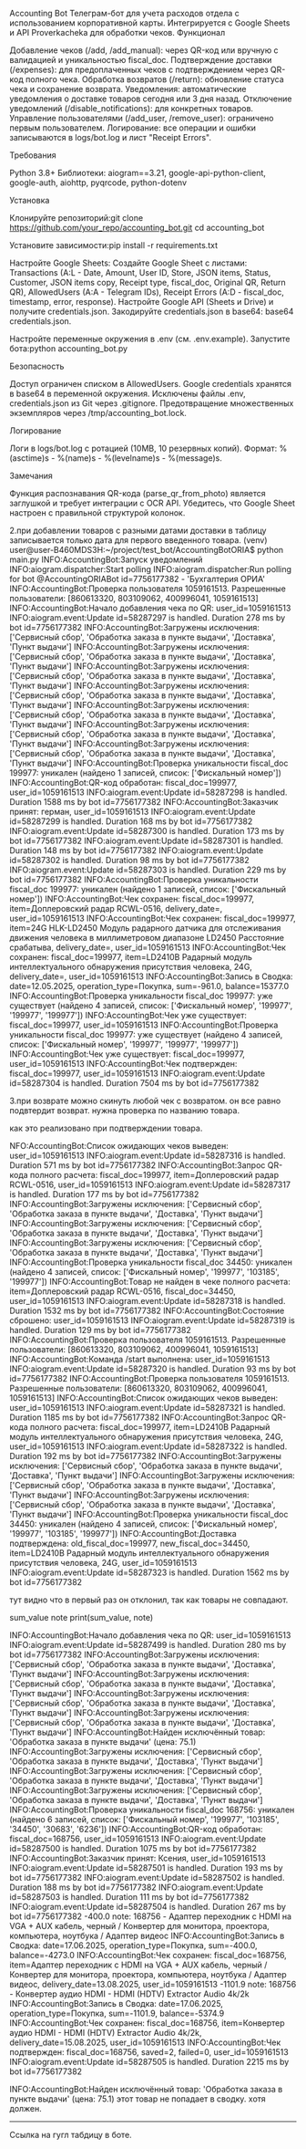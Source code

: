 
Accounting Bot
Телеграм-бот для учета расходов отдела с использованием корпоративной карты. Интегрируется с Google Sheets и API Proverkacheka для обработки чеков.
Функционал

Добавление чеков (/add, /add_manual): через QR-код или вручную с валидацией и уникальностью fiscal_doc.
Подтверждение доставки (/expenses): для предоплаченных чеков с подтверждением через QR-код полного чека.
Обработка возвратов (/return): обновление статуса чека и сохранение возврата.
Уведомления: автоматические уведомления о доставке товаров сегодня или 3 дня назад.
Отключение уведомлений (/disable_notifications): для конкретных товаров.
Управление пользователями (/add_user, /remove_user): ограничено первым пользователем.
Логирование: все операции и ошибки записываются в logs/bot.log и лист "Receipt Errors".

Требования

Python 3.8+
Библиотеки: aiogram==3.21, google-api-python-client, google-auth, aiohttp, pyqrcode, python-dotenv

Установка

Клонируйте репозиторий:git clone https://github.com/your_repo/accounting_bot.git
cd accounting_bot


Установите зависимости:pip install -r requirements.txt


Настройте Google Sheets:
Создайте Google Sheet с листами: Transactions (A:L - Date, Amount, User ID, Store, JSON items, Status, Customer, JSON items copy, Receipt type, fiscal_doc, Original QR, Return QR), AllowedUsers (A:A - Telegram IDs), Receipt Errors (A:D - fiscal_doc, timestamp, error, response).
Настройте Google API (Sheets и Drive) и получите credentials.json.
Закодируйте credentials.json в base64: base64 credentials.json.


Настройте переменные окружения в .env (см. .env.example).
Запустите бота:python accounting_bot.py



Безопасность

Доступ ограничен списком в AllowedUsers.
Google credentials хранятся в base64 в переменной окружения.
Исключены файлы .env, credentials.json из Git через .gitignore.
Предотвращение множественных экземпляров через /tmp/accounting_bot.lock.

Логирование

Логи в logs/bot.log с ротацией (10MB, 10 резервных копий).
Формат: %(asctime)s - %(name)s - %(levelname)s - %(message)s.

Замечания

Функция распознавания QR-кода (parse_qr_from_photo) является заглушкой и требует интеграции с OCR API.
Убедитесь, что Google Sheet настроен с правильной структурой колонок.











2.при добавлении товаров с разными датами доставки в таблицу записывается только дата для первого введенного товара.
(venv) user@user-B460MDS3H:~/project/test_bot/AccountingBotORIA$ python main.py
INFO:AccountingBot:Запуск уведомлений
INFO:aiogram.dispatcher:Start polling
INFO:aiogram.dispatcher:Run polling for bot @AccountingORIABot id=7756177382 - 'Бухгалтерия ОРИА'
INFO:AccountingBot:Проверка пользователя 1059161513. Разрешенные пользователи: [860613320, 803109062, 400996041, 1059161513]
INFO:AccountingBot:Начало добавления чека по QR: user_id=1059161513
INFO:aiogram.event:Update id=58287297 is handled. Duration 278 ms by bot id=7756177382
INFO:AccountingBot:Загружены исключения: ['Сервисный сбор', 'Обработка заказа в пункте выдачи', 'Доставка', 'Пункт выдачи']
INFO:AccountingBot:Загружены исключения: ['Сервисный сбор', 'Обработка заказа в пункте выдачи', 'Доставка', 'Пункт выдачи']
INFO:AccountingBot:Загружены исключения: ['Сервисный сбор', 'Обработка заказа в пункте выдачи', 'Доставка', 'Пункт выдачи']
INFO:AccountingBot:Загружены исключения: ['Сервисный сбор', 'Обработка заказа в пункте выдачи', 'Доставка', 'Пункт выдачи']
INFO:AccountingBot:Загружены исключения: ['Сервисный сбор', 'Обработка заказа в пункте выдачи', 'Доставка', 'Пункт выдачи']
INFO:AccountingBot:Загружены исключения: ['Сервисный сбор', 'Обработка заказа в пункте выдачи', 'Доставка', 'Пункт выдачи']
INFO:AccountingBot:Загружены исключения: ['Сервисный сбор', 'Обработка заказа в пункте выдачи', 'Доставка', 'Пункт выдачи']
INFO:AccountingBot:Проверка уникальности fiscal_doc 199977: уникален (найдено 1 записей, список: ['Фискальный номер'])
INFO:AccountingBot:QR-код обработан: fiscal_doc=199977, user_id=1059161513
INFO:aiogram.event:Update id=58287298 is handled. Duration 1588 ms by bot id=7756177382
INFO:AccountingBot:Заказчик принят: герман, user_id=1059161513
INFO:aiogram.event:Update id=58287299 is handled. Duration 168 ms by bot id=7756177382
INFO:aiogram.event:Update id=58287300 is handled. Duration 173 ms by bot id=7756177382
INFO:aiogram.event:Update id=58287301 is handled. Duration 148 ms by bot id=7756177382
INFO:aiogram.event:Update id=58287302 is handled. Duration 98 ms by bot id=7756177382
INFO:aiogram.event:Update id=58287303 is handled. Duration 229 ms by bot id=7756177382
INFO:AccountingBot:Проверка уникальности fiscal_doc 199977: уникален (найдено 1 записей, список: ['Фискальный номер'])
INFO:AccountingBot:Чек сохранен: fiscal_doc=199977, item=Доплеровский радар RCWL-0516, delivery_date=, user_id=1059161513
INFO:AccountingBot:Чек сохранен: fiscal_doc=199977, item=24G HLK-LD2450 Модуль радарного датчика для отслеживания движения человека в миллиметровом диапазоне LD2450 Расстояние срабатыва, delivery_date=, user_id=1059161513
INFO:AccountingBot:Чек сохранен: fiscal_doc=199977, item=LD2410B Радарный модуль интеллектуального обнаружения присутствия человека, 24G, delivery_date=, user_id=1059161513
INFO:AccountingBot:Запись в Сводка: date=12.05.2025, operation_type=Покупка, sum=-961.0, balance=15377.0
INFO:AccountingBot:Проверка уникальности fiscal_doc 199977: уже существует (найдено 4 записей, список: ['Фискальный номер', '199977', '199977', '199977'])
INFO:AccountingBot:Чек уже существует: fiscal_doc=199977, user_id=1059161513
INFO:AccountingBot:Проверка уникальности fiscal_doc 199977: уже существует (найдено 4 записей, список: ['Фискальный номер', '199977', '199977', '199977'])
INFO:AccountingBot:Чек уже существует: fiscal_doc=199977, user_id=1059161513
INFO:AccountingBot:Чек подтвержден: fiscal_doc=199977, user_id=1059161513
INFO:aiogram.event:Update id=58287304 is handled. Duration 7504 ms by bot id=7756177382



3.при возврате можно скинуть любой чек с возвратом. он все равно подвтердит возврат. нужна проверка по названию товара. 

как это реализовано при подтверждении товара.

NFO:AccountingBot:Список ожидающих чеков выведен: user_id=1059161513
INFO:aiogram.event:Update id=58287316 is handled. Duration 571 ms by bot id=7756177382
INFO:AccountingBot:Запрос QR-кода полного расчета: fiscal_doc=199977, item=Доплеровский радар RCWL-0516, user_id=1059161513
INFO:aiogram.event:Update id=58287317 is handled. Duration 177 ms by bot id=7756177382
INFO:AccountingBot:Загружены исключения: ['Сервисный сбор', 'Обработка заказа в пункте выдачи', 'Доставка', 'Пункт выдачи']
INFO:AccountingBot:Загружены исключения: ['Сервисный сбор', 'Обработка заказа в пункте выдачи', 'Доставка', 'Пункт выдачи']
INFO:AccountingBot:Загружены исключения: ['Сервисный сбор', 'Обработка заказа в пункте выдачи', 'Доставка', 'Пункт выдачи']
INFO:AccountingBot:Проверка уникальности fiscal_doc 34450: уникален (найдено 4 записей, список: ['Фискальный номер', '199977', '103185', '199977'])
INFO:AccountingBot:Товар не найден в чеке полного расчета: item=Доплеровский радар RCWL-0516, fiscal_doc=34450, user_id=1059161513
INFO:aiogram.event:Update id=58287318 is handled. Duration 1532 ms by bot id=7756177382
INFO:AccountingBot:Состояние сброшено: user_id=1059161513
INFO:aiogram.event:Update id=58287319 is handled. Duration 129 ms by bot id=7756177382
INFO:AccountingBot:Проверка пользователя 1059161513. Разрешенные пользователи: [860613320, 803109062, 400996041, 1059161513]
INFO:AccountingBot:Команда /start выполнена: user_id=1059161513
INFO:aiogram.event:Update id=58287320 is handled. Duration 93 ms by bot id=7756177382
INFO:AccountingBot:Проверка пользователя 1059161513. Разрешенные пользователи: [860613320, 803109062, 400996041, 1059161513]
INFO:AccountingBot:Список ожидающих чеков выведен: user_id=1059161513
INFO:aiogram.event:Update id=58287321 is handled. Duration 1185 ms by bot id=7756177382
INFO:AccountingBot:Запрос QR-кода полного расчета: fiscal_doc=199977, item=LD2410B Радарный модуль интеллектуального обнаружения присутствия человека, 24G, user_id=1059161513
INFO:aiogram.event:Update id=58287322 is handled. Duration 192 ms by bot id=7756177382
INFO:AccountingBot:Загружены исключения: ['Сервисный сбор', 'Обработка заказа в пункте выдачи', 'Доставка', 'Пункт выдачи']
INFO:AccountingBot:Загружены исключения: ['Сервисный сбор', 'Обработка заказа в пункте выдачи', 'Доставка', 'Пункт выдачи']
INFO:AccountingBot:Загружены исключения: ['Сервисный сбор', 'Обработка заказа в пункте выдачи', 'Доставка', 'Пункт выдачи']
INFO:AccountingBot:Проверка уникальности fiscal_doc 34450: уникален (найдено 4 записей, список: ['Фискальный номер', '199977', '103185', '199977'])
INFO:AccountingBot:Доставка подтверждена: old_fiscal_doc=199977, new_fiscal_doc=34450, item=LD2410B Радарный модуль интеллектуального обнаружения присутствия человека, 24G, user_id=1059161513
INFO:aiogram.event:Update id=58287323 is handled. Duration 1562 ms by bot id=7756177382

тут видно что в первый раз он отклонил, так как товары не совпадают.



sum_value
note
print(sum_value, note)




INFO:AccountingBot:Начало добавления чека по QR: user_id=1059161513
INFO:aiogram.event:Update id=58287499 is handled. Duration 280 ms by bot id=7756177382
INFO:AccountingBot:Загружены исключения: ['Сервисный сбор', 'Обработка заказа в пункте выдачи', 'Доставка', 'Пункт выдачи']
INFO:AccountingBot:Загружены исключения: ['Сервисный сбор', 'Обработка заказа в пункте выдачи', 'Доставка', 'Пункт выдачи']
INFO:AccountingBot:Загружены исключения: ['Сервисный сбор', 'Обработка заказа в пункте выдачи', 'Доставка', 'Пункт выдачи']
INFO:AccountingBot:Загружены исключения: ['Сервисный сбор', 'Обработка заказа в пункте выдачи', 'Доставка', 'Пункт выдачи']
INFO:AccountingBot:Найден исключённый товар: 'Обработка заказа в пункте выдачи' (цена: 75.1)
INFO:AccountingBot:Загружены исключения: ['Сервисный сбор', 'Обработка заказа в пункте выдачи', 'Доставка', 'Пункт выдачи']
INFO:AccountingBot:Загружены исключения: ['Сервисный сбор', 'Обработка заказа в пункте выдачи', 'Доставка', 'Пункт выдачи']
INFO:AccountingBot:Загружены исключения: ['Сервисный сбор', 'Обработка заказа в пункте выдачи', 'Доставка', 'Пункт выдачи']
INFO:AccountingBot:Проверка уникальности fiscal_doc 168756: уникален (найдено 6 записей, список: ['Фискальный номер', '199977', '103185', '34450', '30683', '6236'])
INFO:AccountingBot:QR-код обработан: fiscal_doc=168756, user_id=1059161513
INFO:aiogram.event:Update id=58287500 is handled. Duration 1075 ms by bot id=7756177382
INFO:AccountingBot:Заказчик принят: Ксения, user_id=1059161513
INFO:aiogram.event:Update id=58287501 is handled. Duration 193 ms by bot id=7756177382
INFO:aiogram.event:Update id=58287502 is handled. Duration 188 ms by bot id=7756177382
INFO:aiogram.event:Update id=58287503 is handled. Duration 111 ms by bot id=7756177382
INFO:aiogram.event:Update id=58287504 is handled. Duration 267 ms by bot id=7756177382
-400.0 note: 168756 - Адаптер переходник с HDMI на VGA + AUX кабель, черный / Конвертер для монитора, проектора, компьютера, ноутбука / Адаптер видеос
INFO:AccountingBot:Запись в Сводка: date=17.06.2025, operation_type=Покупка, sum=-400.0, balance=-4273.0
INFO:AccountingBot:Чек сохранен: fiscal_doc=168756, item=Адаптер переходник с HDMI на VGA + AUX кабель, черный / Конвертер для монитора, проектора, компьютера, ноутбука / Адаптер видеос, delivery_date=13.08.2025, user_id=1059161513
-1101.9 note: 168756 - Конвертер аудио HDMI - HDMI (HDTV) Extractor Audio 4k/2k
INFO:AccountingBot:Запись в Сводка: date=17.06.2025, operation_type=Покупка, sum=-1101.9, balance=-5374.9
INFO:AccountingBot:Чек сохранен: fiscal_doc=168756, item=Конвертер аудио HDMI - HDMI (HDTV) Extractor Audio 4k/2k, delivery_date=15.08.2025, user_id=1059161513
INFO:AccountingBot:Чек подтвержден: fiscal_doc=168756, saved=2, failed=0, user_id=1059161513
INFO:aiogram.event:Update id=58287505 is handled. Duration 2215 ms by bot id=7756177382

INFO:AccountingBot:Найден исключённый товар: 'Обработка заказа в пункте выдачи' (цена: 75.1) этот товар не попадает в сводку. хотя должен.









------------------------------------------------

Ссылка на гугл табдицу в боте.

